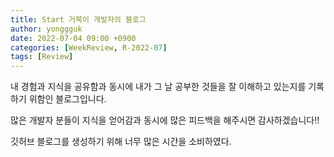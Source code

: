 ```yaml
---
title: Start 거북이 개발자의 블로그
author: yonggguk
date: 2022-07-04 09:00 +0900
categories: [WeekReview, R-2022-07]
tags: [Review]
---
```


내 경험과 지식을 공유함과 동시에 내가 그 날 공부한 것들을 잘 이해하고 있는지를 기록하기 위함인 블로그입니다.

많은 개발자 분들이 지식을 얻어감과 동시에 많은 피드백을 해주시면 감사하겠습니다!!

깃허브 블로그를 생성하기 위해 너무 많은 시간을 소비하였다.
